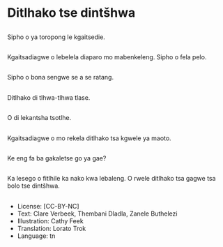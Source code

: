# Ditlhako tse dintšhwa

##
Sipho o ya toropong le
kgaitsedie.

##
Kgaitsadiagwe o
lebelela diaparo mo
mabenkeleng.
Sipho o fela pelo.

##
Sipho o bona sengwe se
a se ratang.

##
Ditlhako di tlhwa-tlhwa
tlase.

##
O di lekantsha tsotlhe.

##
Kgaitsadiagwe o mo
rekela ditlhako tsa
kgwele ya maoto.

##
Ke eng fa ba gakaletse
go ya gae?

##
Ka lesego o fitlhile ka
nako kwa lebaleng.
O rwele ditlhako tsa
gagwe tsa bolo tse
dintšhwa.

##
* License: [CC-BY-NC]
* Text: Clare Verbeek, Thembani Dladla, Zanele Buthelezi
* Illustration: Cathy Feek
* Translation: Lorato Trok
* Language: tn
